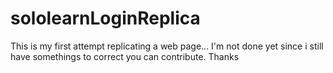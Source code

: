 # sololearnLoginReplica
This is my first attempt replicating a web page... I'm not done yet since i still have somethings to correct
you can contribute. Thanks

